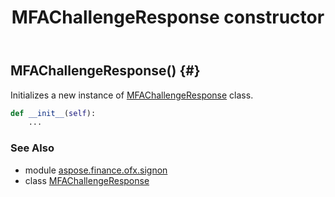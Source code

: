 ﻿---
title: MFAChallengeResponse constructor
second_title: Aspose.Finance for Python via .NET API References
description: 
type: docs
weight: 10
url: /python-net/aspose.finance.ofx.signon/mfachallengeresponse/__init__/
is_root: false
---

## MFAChallengeResponse() {#}

Initializes a new instance of [MFAChallengeResponse](/finance/python-net/aspose.finance.ofx.signon/mfachallengeresponse) class.



```python
def __init__(self):
    ...
```





### See Also
* module [aspose.finance.ofx.signon](../../)
* class [MFAChallengeResponse](/finance/python-net/aspose.finance.ofx.signon/mfachallengeresponse)
